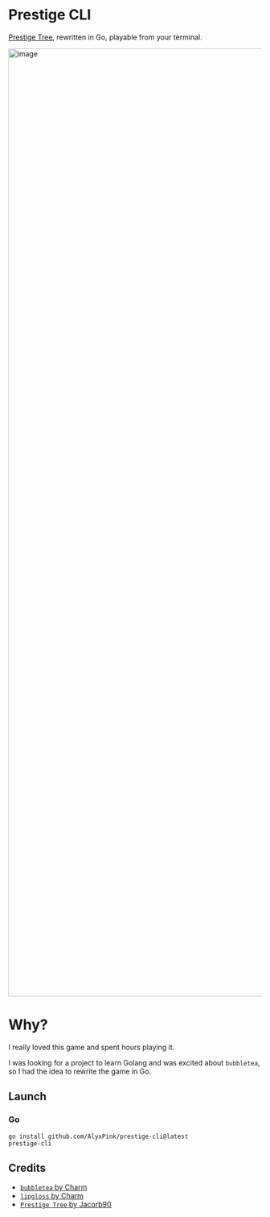 # Prestige CLI

[Prestige Tree](https://jacorb90.me/Prestige-Tree/), rewritten in Go, playable from your terminal.

<img width="1882" alt="image" src="https://user-images.githubusercontent.com/2109178/198896310-6736bbc8-611d-4110-a295-4eab865115f1.png">

# Why?

I really loved this game and spent hours playing it.

I was looking for a project to learn Golang and was excited about `bubbletea`, so I had the idea to rewrite the game in Go.

## Launch

### Go
```console
go install github.com/AlyxPink/prestige-cli@latest
prestige-cli
```

## Credits

- [`bubbletea` by Charm](https://github.com/charmbracelet/bubbletea)
- [`lipgloss` by Charm](https://github.com/charmbracelet/lipgloss)
- [`Prestige Tree` by Jacorb90](https://github.com/Jacorb90/Prestige-Tree)
